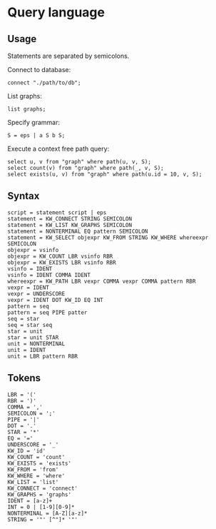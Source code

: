 # Query language

## Usage

Statements are separated by semicolons.

Connect to database:

    connect "./path/to/db";

List graphs:

    list graphs;

Specify grammar:

    S = eps | a S b S;

Execute a context free path query:

    select u, v from "graph" where path(u, v, S);
    select count(v) from "graph" where path(_, v, S);
    select exists(u, v) from "graph" where path(u.id = 10, v, S);

## Syntax

```
script = statement script | eps
statement = KW_CONNECT STRING SEMICOLON
statement = KW_LIST KW_GRAPHS SEMICOLON
statement = NONTERMINAL EQ pattern SEMICOLON
statement = KW_SELECT objexpr KW_FROM STRING KW_WHERE whereexpr SEMICOLON
objexpr = vsinfo
objexpr = KW_COUNT LBR vsinfo RBR
objexpr = KW_EXISTS LBR vsinfo RBR
vsinfo = IDENT
vsinfo = IDENT COMMA IDENT
whereexpr = KW_PATH LBR vexpr COMMA vexpr COMMA pattern RBR
vexpr = IDENT
vexpr = UNDERSCORE
vexpr = IDENT DOT KW_ID EQ INT
pattern = seq
pattern = seq PIPE patter
seq = star
seq = star seq
star = unit
star = unit STAR
unit = NONTERMINAL
unit = IDENT
unit = LBR pattern RBR
```

## Tokens

```
LBR = '('
RBR = ')'
COMMA = ','
SEMICOLON = ';'
PIPE = '|'
DOT = '.'
STAR = '*'
EQ = '='
UNDERSCORE = '_'
KW_ID = 'id'
KW_COUNT = 'count'
KW_EXISTS = 'exists'
KW_FROM = 'from'
KW_WHERE = 'where'
KW_LIST = 'list'
KW_CONNECT = 'connect'
KW_GRAPHS = 'graphs'
IDENT = [a-z]+
INT = 0 | [1-9][0-9]*
NONTERMINAL = [A-Z][a-z]*
STRING = '"' [^"]* '"'
```
